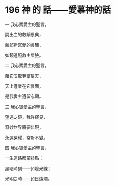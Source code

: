 # 196 神 的 話——愛慕神的話

一 我心寶愛主的聖言，

說出主的救贖恩典，

新郎所寫愛的書簡，

如鏡返照救主榮臉。

二 我心寶愛主的聖言，

藉它支取豐富屬天，

天上產業在它裏面，

是我愛主遺留心願。

三 我心寶愛主的聖言，

望遠之鏡，我得窺見，

奇妙世界將要出現，

永遠榮耀，常新不變。

四 我心寶愛主的聖言，

一生道路都蒙指點：

黑暗時刻——如燈光線；

光明之時——如日燦爛。

